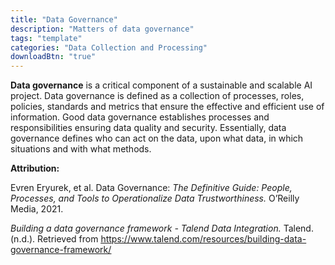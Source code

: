 ```yaml
---
title: "Data Governance"
description: "Matters of data governance"
tags: "template"
categories: "Data Collection and Processing"
downloadBtn: "true"
---
```


**Data governance** is a critical component of a sustainable and scalable AI project. Data governance is defined as a collection of processes, roles, policies, standards and metrics that ensure the effective and efficient use of information. Good data governance establishes processes and responsibilities ensuring data quality and security. Essentially, data governance defines who can act on the data, upon what data, in which situations and with what methods.  

**Attribution:** 

Evren Eryurek, et al. Data Governance: <i>The Definitive Guide: People, Processes, and Tools to Operationalize Data Trustworthiness.</i> O’Reilly Media, 2021. 

<i>Building a data governance framework - Talend Data Integration.</i> Talend. (n.d.). Retrieved from <u>https://www.talend.com/resources/building-data-governance-framework/</u> 